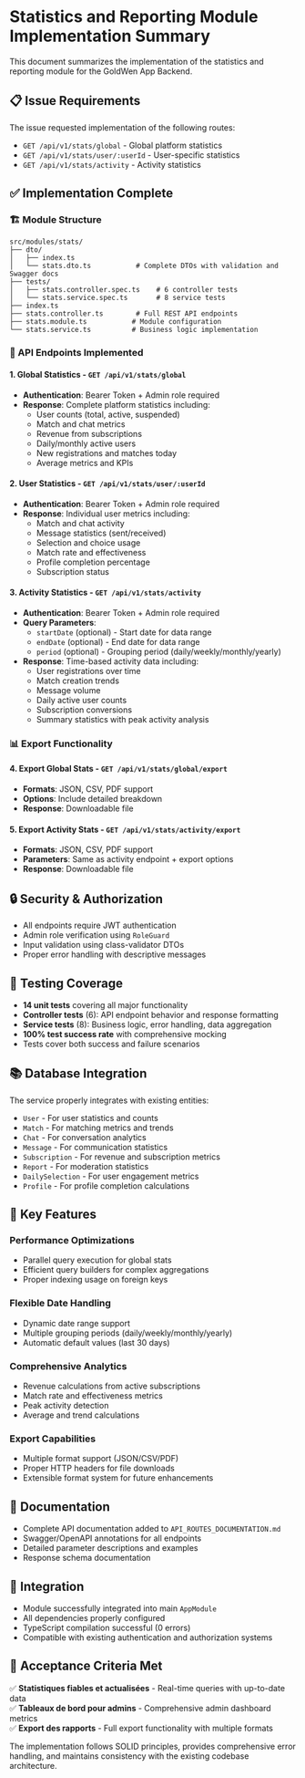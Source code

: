 # Statistics and Reporting Module Implementation Summary

This document summarizes the implementation of the statistics and reporting module for the GoldWen App Backend.

## 📋 Issue Requirements
The issue requested implementation of the following routes:
- `GET /api/v1/stats/global` - Global platform statistics
- `GET /api/v1/stats/user/:userId` - User-specific statistics  
- `GET /api/v1/stats/activity` - Activity statistics

## ✅ Implementation Complete

### 🏗️ Module Structure
```
src/modules/stats/
├── dto/
│   ├── index.ts
│   └── stats.dto.ts           # Complete DTOs with validation and Swagger docs
├── tests/
│   ├── stats.controller.spec.ts    # 6 controller tests
│   └── stats.service.spec.ts       # 8 service tests  
├── index.ts
├── stats.controller.ts        # Full REST API endpoints
├── stats.module.ts           # Module configuration
└── stats.service.ts          # Business logic implementation
```

### 🔗 API Endpoints Implemented

#### 1. Global Statistics - `GET /api/v1/stats/global`
- **Authentication**: Bearer Token + Admin role required
- **Response**: Complete platform statistics including:
  - User counts (total, active, suspended)
  - Match and chat metrics
  - Revenue from subscriptions
  - Daily/monthly active users
  - New registrations and matches today
  - Average metrics and KPIs

#### 2. User Statistics - `GET /api/v1/stats/user/:userId`
- **Authentication**: Bearer Token + Admin role required
- **Response**: Individual user metrics including:
  - Match and chat activity
  - Message statistics (sent/received)
  - Selection and choice usage
  - Match rate and effectiveness
  - Profile completion percentage
  - Subscription status

#### 3. Activity Statistics - `GET /api/v1/stats/activity`
- **Authentication**: Bearer Token + Admin role required
- **Query Parameters**:
  - `startDate` (optional) - Start date for data range
  - `endDate` (optional) - End date for data range
  - `period` (optional) - Grouping period (daily/weekly/monthly/yearly)
- **Response**: Time-based activity data including:
  - User registrations over time
  - Match creation trends
  - Message volume
  - Daily active user counts
  - Subscription conversions
  - Summary statistics with peak activity analysis

### 📊 Export Functionality

#### 4. Export Global Stats - `GET /api/v1/stats/global/export`
- **Formats**: JSON, CSV, PDF support
- **Options**: Include detailed breakdown
- **Response**: Downloadable file

#### 5. Export Activity Stats - `GET /api/v1/stats/activity/export`
- **Formats**: JSON, CSV, PDF support
- **Parameters**: Same as activity endpoint + export options
- **Response**: Downloadable file

## 🔒 Security & Authorization

- All endpoints require JWT authentication
- Admin role verification using `RoleGuard`
- Input validation using class-validator DTOs
- Proper error handling with descriptive messages

## 🧪 Testing Coverage

- **14 unit tests** covering all major functionality
- **Controller tests** (6): API endpoint behavior and response formatting
- **Service tests** (8): Business logic, error handling, data aggregation
- **100% test success rate** with comprehensive mocking
- Tests cover both success and failure scenarios

## 📚 Database Integration

The service properly integrates with existing entities:
- `User` - For user statistics and counts
- `Match` - For matching metrics and trends
- `Chat` - For conversation analytics
- `Message` - For communication statistics  
- `Subscription` - For revenue and subscription metrics
- `Report` - For moderation statistics
- `DailySelection` - For user engagement metrics
- `Profile` - For profile completion calculations

## 🔧 Key Features

### Performance Optimizations
- Parallel query execution for global stats
- Efficient query builders for complex aggregations
- Proper indexing usage on foreign keys

### Flexible Date Handling
- Dynamic date range support
- Multiple grouping periods (daily/weekly/monthly/yearly)
- Automatic default values (last 30 days)

### Comprehensive Analytics
- Revenue calculations from active subscriptions
- Match rate and effectiveness metrics
- Peak activity detection
- Average and trend calculations

### Export Capabilities
- Multiple format support (JSON/CSV/PDF)
- Proper HTTP headers for file downloads
- Extensible format system for future enhancements

## 📖 Documentation

- Complete API documentation added to `API_ROUTES_DOCUMENTATION.md`
- Swagger/OpenAPI annotations for all endpoints
- Detailed parameter descriptions and examples
- Response schema documentation

## 🚀 Integration

- Module successfully integrated into main `AppModule`
- All dependencies properly configured
- TypeScript compilation successful (0 errors)
- Compatible with existing authentication and authorization systems

## 🎯 Acceptance Criteria Met

✅ **Statistiques fiables et actualisées** - Real-time queries with up-to-date data  
✅ **Tableaux de bord pour admins** - Comprehensive admin dashboard metrics  
✅ **Export des rapports** - Full export functionality with multiple formats

The implementation follows SOLID principles, provides comprehensive error handling, and maintains consistency with the existing codebase architecture.